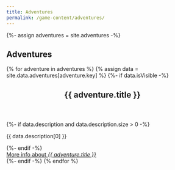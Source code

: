 ```yaml
---
title: Adventures
permalink: /game-content/adventures/
---
```


{%- assign adventures = site.adventures -%}
<h2>Adventures</h2>
<div class="adventures">
    {% for adventure in adventures %}
        {% assign data = site.data.adventures[adventure.key] %}
        {%- if data.isVisible -%}
            <section class="adventure-list-item">
                <header>
                    <h2 id="{{ adventure.key | handleize }}">{{ adventure.title }}</h2>
                </header>
                <section class="content">
                    {%- if data.description and data.description.size > 0 -%}
                        <p>{{ data.description[0] }}</p>
                    {%- endif -%}
                </section>
            </section>
            <footer>
                <a href="{{ adventure.url }}" class="btn btn--light-outline">
                    More info about
                    <i>{{ adventure.title }}</i>
                </a>
            </footer>
        {%- endif -%}
    {% endfor %}
</div>
